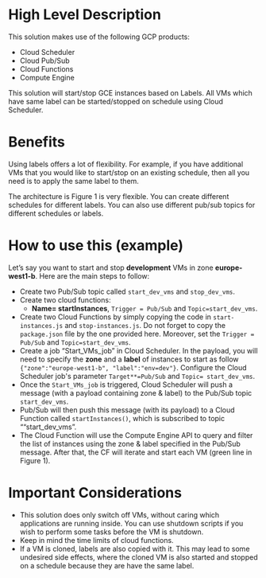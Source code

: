 
# High Level Description
This solution makes use of the following GCP products: 
- Cloud Scheduler
- Cloud Pub/Sub
- Cloud Functions
- Compute Engine

This solution will start/stop GCE instances based on Labels.  All VMs which have same label can be started/stopped on schedule using Cloud Scheduler.

# Benefits
Using labels offers a lot of flexibility. For example, if you have additional VMs that you would like to start/stop on an existing schedule, then all you need is to apply the same label to them.

The architecture is Figure 1 is very flexible. You can create different schedules for different labels. You can also use different pub/sub topics for different schedules or labels.

# How to use this (example)
Let’s say you want to start and stop **development** VMs in zone **europe-west1-b**. Here are the main steps to follow: 
- Create two Pub/Sub topic called `start_dev_vms` and `stop_dev_vms`.
- Create two cloud functions: 
  - **Name= startInstances**, `Trigger = Pub/Sub` and `Topic=start_dev_vms`.
- Create two Cloud Functions by simply copying the code in `start-instances.js` and `stop-instances.js`. Do not forget to copy the `package.json` file by the one provided here. Moreover, set the `Trigger = Pub/Sub` and `Topic=start_dev_vms`. 
- Create a job “Start_VMs_job” in Cloud Scheduler. In the payload, you will need to specify the **zone** and a  **label** of instances to start as follow `{"zone":"europe-west1-b", "label":"env=dev"}`. Configure the Cloud Scheduler job's parameter `Target**=Pub/Sub` and `Topic= start_dev_vms`.
- Once the `Start_VMs_job` is triggered, Cloud Scheduler will push a message (with a payload containing zone & label) to the Pub/Sub topic `start_dev_vms`.
- Pub/Sub will then push this message (with its payload) to a Cloud Function called `startInstances()`, which is subscribed to topic ““start_dev_vms”.
- The Cloud Function will use the Compute Engine API to query and filter the list of instances using the zone & label specified in the Pub/Sub message. After that, the CF will iterate and start each VM (green line in Figure 1).


# Important Considerations
- This solution does only switch off VMs, without caring which applications are running inside. You can use shutdown scripts if you wish to perform some tasks before the VM is shutdown.
- Keep in mind the time limits of  cloud functions. 
- If a VM is cloned, labels are also copied with it. This may lead to some undesired side effects, where the cloned VM is also started and stopped on a schedule because they are have the same label.

